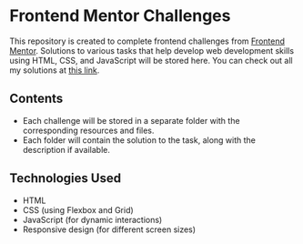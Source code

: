 # Frontend Mentor Challenges

This repository is created to complete frontend challenges from [Frontend Mentor](https://www.frontendmentor.io/). Solutions to various tasks that help develop web development skills using HTML, CSS, and JavaScript will be stored here.
You can check out all my solutions at [this link](https://artkruzhkov.github.io/FrontendMentor/).

## Contents

- Each challenge will be stored in a separate folder with the corresponding resources and files.
- Each folder will contain the solution to the task, along with the description if available.

## Technologies Used

- HTML
- CSS (using Flexbox and Grid)
- JavaScript (for dynamic interactions)
- Responsive design (for different screen sizes)
